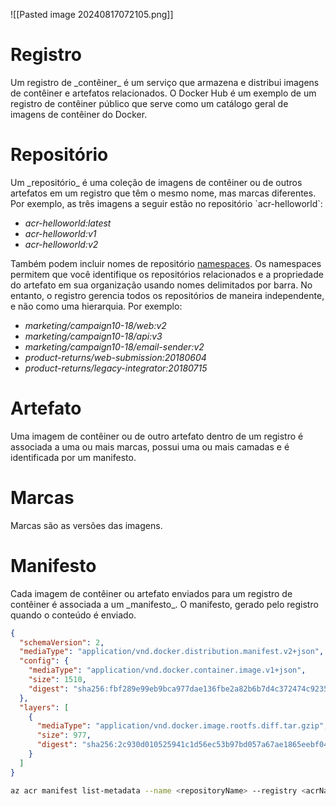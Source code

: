 ![[Pasted image 20240817072105.png]]

<h1>Registro</h1>
Um registro de _contêiner_ é um serviço que armazena e distribui imagens de contêiner e artefatos relacionados. O Docker Hub é um exemplo de um registro de contêiner público que serve como um catálogo geral de imagens de contêiner do Docker.

<h1>Repositório</h1>
Um _repositório_ é uma coleção de imagens de contêiner ou de outros artefatos em um registro que têm o mesmo nome, mas marcas diferentes. Por exemplo, as três imagens a seguir estão no repositório `acr-helloworld`:

- _acr-helloworld:latest_
- _acr-helloworld:v1_
- _acr-helloworld:v2_

Também podem incluir nomes de repositório [namespaces](https://learn.microsoft.com/pt-br/azure/container-registry/container-registry-best-practices#repository-namespaces). Os namespaces permitem que você identifique os repositórios relacionados e a propriedade do artefato em sua organização usando nomes delimitados por barra. No entanto, o registro gerencia todos os repositórios de maneira independente, e não como uma hierarquia. Por exemplo:

- _marketing/campaign10-18/web:v2_
- _marketing/campaign10-18/api:v3_
- _marketing/campaign10-18/email-sender:v2_
- _product-returns/web-submission:20180604_
- _product-returns/legacy-integrator:20180715_

<h1>Artefato</h1>
Uma imagem de contêiner ou de outro artefato dentro de um registro é associada a uma ou mais marcas, possui uma ou mais camadas e é identificada por um manifesto.

<h1>Marcas</h1>
Marcas são as versões das imagens.

<h1>Manifesto</h1>
Cada imagem de contêiner ou artefato enviados para um registro de contêiner é associada a um _manifesto_. O manifesto, gerado pelo registro quando o conteúdo é enviado.

```JSON
{
  "schemaVersion": 2,
  "mediaType": "application/vnd.docker.distribution.manifest.v2+json",
  "config": {
    "mediaType": "application/vnd.docker.container.image.v1+json",
    "size": 1510,
    "digest": "sha256:fbf289e99eb9bca977dae136fbe2a82b6b7d4c372474c9235adc1741675f587e"
  },
  "layers": [
    {
      "mediaType": "application/vnd.docker.image.rootfs.diff.tar.gzip",
      "size": 977,
      "digest": "sha256:2c930d010525941c1d56ec53b97bd057a67ae1865eebf042686d2a2d18271ced"
    }
  ]
}
```

```bash
az acr manifest list-metadata --name <repositoryName> --registry <acrName>
```
